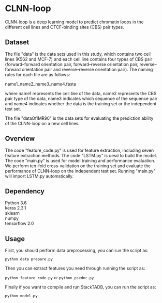 # CLNN-loop
CLNN-loop is a deep learning model to predict chromatin loops in the different cell lines and CTCF-binding sites (CBS) pair types.

## Dataset
The file "data" is the data sets used in this study, which contains two cell lines (K562 and MCF-7) and each cell line contains four types of CBS pair (forward–forward orientation pair, forward–reverse orientation pair, reverse–forward orientation pair and reverse–reverse orientation pair). The naming rules for each file are as follows:

name1_name2_name3_name4.fasta

where name1 represents the cell line of the data, name2 represents the CBS pair type of the data, name3 indicates which sequence of the sequence pair and name4 indicates whether the data is the training set or the independent test set.

The file "dataOfIMR90" is the data sets for evaluating the prediction ability of the CLNN-loop on a new cell lines.

## Overview
 
The code "feature_code.py" is used for feature extraction, including seven feature extraction methods. 
The code "LSTM.py" is uesd to build the model.
The code "main.py" is used for model training and performance evaluation. We perform ten-fold cross-validation on the training set and evaluate the performance of CLNN-loop on the independent test set. Running "main.py" will import LSTM.py automatically.

## Dependency
Python 3.6   
keras  2.3.1  
sklearn  
numpy  
tensorflow 2.0

## Usage
First, you should perform data preprocessing, you can run the script as: 

`python data prepare.py`  

Then you can extract features you need through running the script as:  

`python feature_code.py` or `python psednc.py`  

Finally if you want to compile and run StackTADB, you can run the script as:  

`python model.py`
